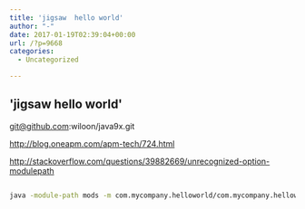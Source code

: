 ```yaml
---
title: 'jigsaw  hello world'
author: "-"
date: 2017-01-19T02:39:04+00:00
url: /?p=9668
categories:
  - Uncategorized

---
```

## 'jigsaw  hello world'
git@github.com:wiloon/java9x.git


http://blog.oneapm.com/apm-tech/724.html

http://stackoverflow.com/questions/39882669/unrecognized-option-modulepath

```bash

java -module-path mods -m com.mycompany.helloworld/com.mycompany.helloworld.HelloWorld

```

